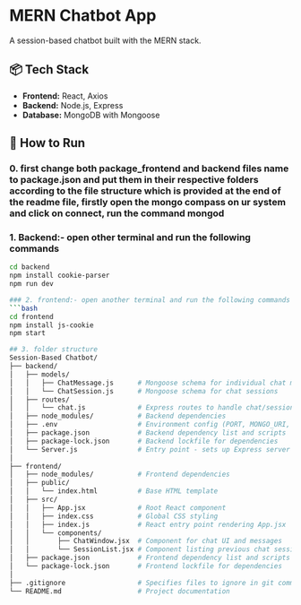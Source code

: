 # MERN Chatbot App

A session-based chatbot built with the MERN stack.

## 📦 Tech Stack
- **Frontend:** React, Axios
- **Backend:** Node.js, Express
- **Database:** MongoDB with Mongoose

## 🚀 How to Run
### 0. first change both package_frontend and backend files name to package.json and put them in their respective folders according to the file structure which is provided at the end of the readme file, firstly open the mongo compass on ur system and click on connect, run the command mongod 
### 1. Backend:- open other terminal and run the following commands
```bash
cd backend
npm install cookie-parser
npm run dev

### 2. frontend:- open another terminal and run the following commands
```bash
cd frontend
npm install js-cookie
npm start

## 3. folder structure
Session-Based Chatbot/
├── backend/
│   ├── models/
│   │   ├── ChatMessage.js      # Mongoose schema for individual chat messages
│   │   └── ChatSession.js      # Mongoose schema for chat sessions
│   ├── routes/
│   │   └── chat.js             # Express routes to handle chat/session API
│   ├── node_modules/           # Backend dependencies
│   ├── .env                    # Environment config (PORT, MONGO_URI, etc.)
│   ├── package.json            # Backend dependency list and scripts
│   ├── package-lock.json       # Backend lockfile for dependencies
│   └── Server.js               # Entry point - sets up Express server
│
├── frontend/
│   ├── node_modules/           # Frontend dependencies
│   ├── public/
│   │   └── index.html          # Base HTML template
│   ├── src/
│   │   ├── App.jsx             # Root React component
│   │   ├── index.css           # Global CSS styling
│   │   ├── index.js            # React entry point rendering App.jsx
│   │   └── components/
│   │       ├── ChatWindow.jsx  # Component for chat UI and messages
│   │       └── SessionList.jsx # Component listing previous chat sessions
│   ├── package.json            # Frontend dependency list and scripts
│   └── package-lock.json       # Frontend lockfile for dependencies
│
├── .gitignore                  # Specifies files to ignore in git commits
└── README.md                   # Project documentation
